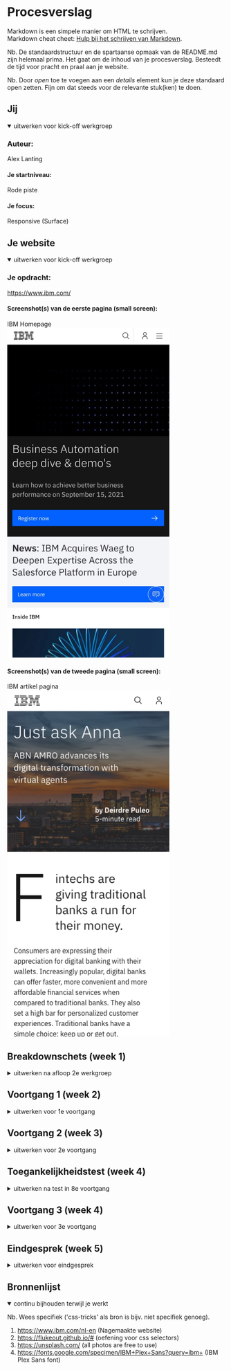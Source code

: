 # Procesverslag
Markdown is een simpele manier om HTML te schrijven.  
Markdown cheat cheet: [Hulp bij het schrijven van Markdown](https://github.com/adam-p/markdown-here/wiki/Markdown-Cheatsheet).

Nb. De standaardstructuur en de spartaanse opmaak van de README.md zijn helemaal prima. Het gaat om de inhoud van je procesverslag. Besteedt de tijd voor pracht en praal aan je website.

Nb. Door *open* toe te voegen aan een *details* element kun je deze standaard open zetten. Fijn om dat steeds voor de relevante stuk(ken) te doen.





## Jij

<details open>
<summary>uitwerken voor kick-off werkgroep</summary>

### Auteur:
Alex Lanting

#### Je startniveau:
Rode piste

#### Je focus:
Responsive (Surface)
 
</details>





## Je website

<details open>
<summary>uitwerken voor kick-off werkgroep</summary>

### Je opdracht:
https://www.ibm.com/

#### Screenshot(s) van de eerste pagina (small screen): 
IBM Homepage  
<img src="images/ibm-01.jpg" width="375px" alt="homepage IBM">

#### Screenshot(s) van de tweede pagina (small screen):
IBM artikel pagina  
<img src="images/ibm-02.jpg" width="375px" alt="omschrijving van de pagina">
 
</details>





## Breakdownschets (week 1)

<details>
<summary>uitwerken na afloop 2e werkgroep</summary>

### de hele pagina: 
<img src="images/breakdownschets.jpg" width="375px" alt="breakdown van de hele pagina">

### dynamisch: 
<img src="images/breakdownschets-dynamisch.jpg" width="375px" alt="breakdown dynamisch">

</details>





## Voortgang 1 (week 2)

<details>
<summary>uitwerken voor 1e voortgang</summary>

### Stand van zaken
hier dit ging goed & dit was lastig (neem ook screenshots op van delen van je website en code), 
Ik vond het beginnen met github wel even wennen maar vind het nu wel fijn werken. Verder had ik moeite met de css selectoren, ik heb vaak dat ik meerdere html elementen aanspreek terwijl ik er maar 1 aan wil spreken. 


### Agenda voor meeting
samen met je groepje opstellen

<table>
  <tr>
    <th>Alex</th>
    <th>Martin</th>
    <th>Dave</th>
    <th>Ruben</th>
  </tr>
  <tr>
    <td>CSS selectoren</td>
    <td></td>
    <td></td>
    <td></td>
  </tr>
</table>

### Verslag van meeting
hier na afloop snel de uitkomsten van de meeting vastleggen

- Meer root kleuren toevoegen
- H1, H2, H3, P allemaal aanspreken met 1 root kleur (effiecientie) 
- Los de CSS selector problemen op met gebruik van "+ > ~" 
- IBM logo in nav kan een H1 zijn 

</details>





## Voortgang 2 (week 3)

<details>
<summary>uitwerken voor 2e voortgang</summary>

### Stand van zaken
hier dit ging goed & dit was lastig (neem ook screenshots op van delen van je website en code), Het coderen van alle onderdelen op mijn website is goed gelukt. Ik had alleen een probleem met een opacity toepassen op een background image zonder dat de tekst ook aangepast word. 


### Agenda voor meeting
samen met je groepje opstellen

<table>
  <tr>
    <th>Alex</th>
    <th>Martin</th>
    <th>Dave</th>
    <th>Ruben</th>
  </tr>
  <tr>
    <td>Image styling</td>
    <td>Backdrop filter</td>
    <td></td>
    <td></td>
  </tr>
</table>

### Verslag van meeting
hier na afloop snel de uitkomsten van de meeting vastleggen

- Hamburger menu animatie toevoegen
- Button animaties
- Maak 2e pagina
- Maak de carousel werkend 

</details>





## Toegankelijkheidstest (week 4)

<details>
<summary>uitwerken na test in 8e voortgang</summary>

### Bevindingen
Lijst met je bevindingen die in de test naar voren kwamen:
- Logo kan je niet op klikken
- Niet alle linkjes zijn nog toegevoegd
- Alt op images met screenreader niet altijd heel duidelijk
- Met de schokken en motorische problemen was het lastig om de website te bedienen maar nog wel mogelijk
- De bril met suiker zieke was wel vervelend maar ik kon de website nog goed gebruiken
- Met elastiekjes om je vingers kan je nog wel typen maar gaat minder goed
- De ballon hoog houden terwijl je de website gebruikt is heel lastig, alles gaat heel sloom en je word constant afgeleid
- Wanneer je kleurenblind de website bekijkt, veranderen vooral de images en de buttons

 
#### Met de schokken en motorische problemen was het lastig om de website te bedienen maar nog wel mogelijk
Door de schokken kon je je hand niet meer onder controle houden en was vooral bijvoorbeeld het klikken op kleine elementen lastig (met indien nodig een afbeelding)

Dit zou je kunnen oplossen door je clickable elementen altijd groot genoeg te maken zodat je er makkelijk op kunt klikken  (met indien nodig een afbeelding)


#### Alt op images met screenreader niet altijd heel duidelijk 
De alt omschrijving was niet altijd precies wat de button bijvoorbeeld ging doen (met indien nodig een afbeelding)

Je kan dit oplossen door een uitgebreidere omschrijving te geven (met indien nodig een afbeelding)


#### Wanneer je kleurenblind de website bekijkt, veranderen vooral de images en de buttons
Er zouden problemen kunnen ontstaan met buttons die niet meer duidelijk zijn (met indien nodig een afbeelding)

Je kan een high contrast button maken op je website waardoor het duidelijker word (met indien nodig een afbeelding)


</details>





## Voortgang 3 (week 4)

<details>
<summary>uitwerken voor 3e voortgang</summary>

### Stand van zaken
Ik had wat moeite om de carousel op mijn website werkend te maken maar dit is met wat hulp gelukt, verder had ik niet ergens moeite mee. 


### Agenda voor meeting
samen met je groepje opstellen

| student 1      | student 2          | student 3    | student 4        |
| ---            | ---                | ---          | ---              |
| dit bespreken  | en dit             | en ik dit    | en dan ik dat    |
| en dat ook nog | dit als er tijd is | nog een punt | dit wil ik zeker |
| ...            | ...                | ...          | ...              |


### Verslag van meeting
hier na afloop snel de uitkomsten van de meeting vastleggen

- Voeg een easter egg animatie toe 


</details>





## Eindgesprek (week 5)

<details>
<summary>uitwerken voor eindgesprek</summary>

### Stand van zaken
hier dit ging goed & dit was lastig (neem ook screenshots op van delen van je website en code)
Ik had nog nooit met github gewerkt dus dit was volledig nieuw voor mij, het was even wennen op het begin maar ik vind het nu heel fijn om mee te werken. Verder had ik op het begin moeite om alle elementen aan te spreken door middel van css selectoren, ik had vaak dat ik niet specifiek genoeg was maar na mate ik verder ging begreep ik het steeds beter. Ik liep ook soms vast op kleine problemen maar die heb ik dan gewoon overgeslagen en later gevraagd, zoals hoe je een carousel kan laten werken. 
<br><br>
Ik ben tevreden over mijn eindresultsaat en vond het vooral leuk om alle interactieve states toe te voegen zoals de hover, focus en active. 

### Screenshot(s)

<img src="/images/eindresultaat-01.png">
<img src="/images/eindresultaat-02.png">

</details>





## Bronnenlijst

<details open>
<summary>continu bijhouden terwijl je werkt</summary>

Nb. Wees specifiek ('css-tricks' als bron is bijv. niet specifiek genoeg).

1. https://www.ibm.com/nl-en (Nagemaakte website) 
2. https://flukeout.github.io/# (oefening voor css selectors)
3. https://unsplash.com/ (all photos are free to use) 
4. https://fonts.google.com/specimen/IBM+Plex+Sans?query=ibm+ (IBM Plex Sans font)

</details>
